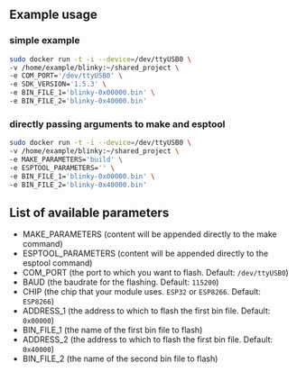 ## Example usage

### simple example

``` bash
sudo docker run -t -i --device=/dev/ttyUSB0 \
-v /home/example/blinky:~/shared_project \
-e COM_PORT='/dev/ttyUSB0' \
-e SDK_VERSION='1.5.3' \
-e BIN_FILE_1='blinky-0x00000.bin' \
-e BIN_FILE_2='blinky-0x40000.bin'
```

### directly passing arguments to make and esptool

``` bash
sudo docker run -t -i --device=/dev/ttyUSB0 \
-v /home/example/blinky:~/shared_project \
-e MAKE_PARAMETERS='build' \
-e ESPTOOL_PARAMETERS='' \
-e BIN_FILE_1='blinky-0x00000.bin' \
-e BIN_FILE_2='blinky-0x40000.bin'
```

## List of available parameters

 - MAKE_PARAMETERS (content will be appended directly to the make command)
 - ESPTOOL_PARAMETERS (content will be appended directly to the esptool command)
 - COM_PORT (the port to which you want to flash. Default: `/dev/ttyUSB0`)
 - BAUD (the baudrate for the flashing. Default: `115200`)
 - CHIP (the chip that your module uses. `ESP32` or `ESP8266`. Default: `ESP8266`)
 - ADDRESS_1 (the address to which to flash the first bin file. Default: `0x00000`)
 - BIN_FILE_1 (the name of the first bin file to flash)
 - ADDRESS_2 (the address to which to flash the first bin file. Default: `0x40000`)
 - BIN_FILE_2 (the name of the second bin file to flash)
